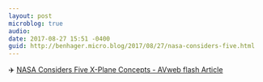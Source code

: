 ```yaml
---
layout: post
microblog: true
audio: 
date: 2017-08-27 15:51 -0400
guid: http://benhager.micro.blog/2017/08/27/nasa-considers-five.html
---
```

✈️ [NASA Considers Five X-Plane Concepts - AVweb flash Article](https://www.avweb.com/avwebflash/news/NASA-Considers-Five-X-Plane-Concepts-229558-1.html)
